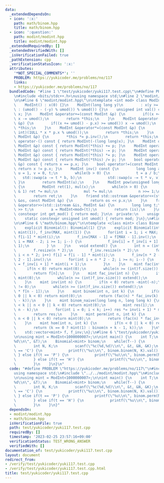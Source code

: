 ```yaml
---
data:
  _extendedDependsOn:
  - icon: ':x:'
    path: math/binom.hpp
    title: math/binom.hpp
  - icon: ':question:'
    path: modint/modint.hpp
    title: modint/modint.hpp
  _extendedRequiredBy: []
  _extendedVerifiedWith: []
  _isVerificationFailed: true
  _pathExtension: cpp
  _verificationStatusIcon: ':x:'
  attributes:
    '*NOT_SPECIAL_COMMENTS*': ''
    PROBLEM: https://yukicoder.me/problems/no/117
    links:
    - https://yukicoder.me/problems/no/117
  bundledCode: "#line 1 \"test/yukicoder/yuki117.test.cpp\"\n#define PROBLEM \"https://yukicoder.me/problems/no/117\"\
    \n#include <bits/stdc++.h>\nusing namespace std;\n#line 2 \"modint/modint.hpp\"\
    \n\n#line 6 \"modint/modint.hpp\"\n\ntemplate <int mod> class ModInt {\n  public:\n\
    \    ModInt() : x(0) {}\n    ModInt(long long y)\n        : x(y >= 0 ? y % umod()\
    \ : (umod() - (-y) % umod()) % umod()) {}\n    unsigned int val() const { return\
    \ x; }\n    ModInt &operator+=(const ModInt &p) {\n        if((x += p.x) >= umod())\
    \ x -= umod();\n        return *this;\n    }\n    ModInt &operator-=(const ModInt\
    \ &p) {\n        if((x += umod() - p.x) >= umod()) x -= umod();\n        return\
    \ *this;\n    }\n    ModInt &operator*=(const ModInt &p) {\n        x = (unsigned\
    \ int)(1ULL * x * p.x % umod());\n        return *this;\n    }\n    ModInt &operator/=(const\
    \ ModInt &p) {\n        *this *= p.inv();\n        return *this;\n    }\n    ModInt\
    \ operator-() const { return ModInt(-(long long)x); }\n    ModInt operator+(const\
    \ ModInt &p) const { return ModInt(*this) += p; }\n    ModInt operator-(const\
    \ ModInt &p) const { return ModInt(*this) -= p; }\n    ModInt operator*(const\
    \ ModInt &p) const { return ModInt(*this) *= p; }\n    ModInt operator/(const\
    \ ModInt &p) const { return ModInt(*this) /= p; }\n    bool operator==(const ModInt\
    \ &p) const { return x == p.x; }\n    bool operator!=(const ModInt &p) const {\
    \ return x != p.x; }\n    ModInt inv() const {\n        long long a = x, b = mod,\
    \ u = 1, v = 0, t;\n        while(b > 0) {\n            t = a / b;\n         \
    \   std::swap(a -= t * b, b);\n            std::swap(u -= t * v, v);\n       \
    \ }\n        return ModInt(u);\n    }\n    ModInt pow(unsigned long long n) const\
    \ {\n        ModInt ret(1), mul(x);\n        while(n > 0) {\n            if(n\
    \ & 1) ret *= mul;\n            mul *= mul;\n            n >>= 1;\n        }\n\
    \        return ret;\n    }\n    friend std::ostream &operator<<(std::ostream\
    \ &os, const ModInt &p) {\n        return os << p.x;\n    }\n    friend std::istream\
    \ &operator>>(std::istream &is, ModInt &a) {\n        long long t;\n        is\
    \ >> t;\n        a = ModInt<mod>(t);\n        return (is);\n    }\n    static\
    \ constexpr int get_mod() { return mod; }\n\n  private:\n    unsigned int x;\n\
    \    static constexpr unsigned int umod() { return mod; }\n};\n#line 2 \"math/binom.hpp\"\
    \n\n#line 6 \"math/binom.hpp\"\n\ntemplate <class mint> class Binomial {\n  public:\n\
    \    explicit Binomial(): Binomial(1) {}\n    explicit Binomial(int MAX) : f(MAX,\
    \ mint(1)), f_inv(MAX, mint(1)) {\n        for(int i = 1; i < MAX; i++) f[i] =\
    \ f[i-1] * mint(i);\n        f_inv[MAX - 1] = f[MAX - 1].inv();\n        for(int\
    \ i = MAX - 2; i >= 1; i--) {\n            f_inv[i] = f_inv[i + 1] * mint(i +\
    \ 1);\n        } \n    }\n    void extend() {\n        int n = (int)f.size();\n\
    \        f.resize(n * 2);\n        f_inv.resize(n * 2);\n        for(int i = n;\
    \ i < n * 2; i++) f[i] = f[i - 1] * mint(i);\n        f_inv[n * 2 - 1] = f[n *\
    \ 2 - 1].inv();\n        for(int i = n * 2 - 2; i >= n; i--) {\n            f_inv[i]\
    \ = f_inv[i + 1] * mint(i + 1);\n        }\n    }\n    mint fac(int n) {\n   \
    \     if(n < 0) return mint(0);\n        while(n >= (int)f.size()) extend();\n\
    \        return f[n];\n    }\n    mint fac_inv(int n) {\n        if(n < 0) return\
    \ mint(0);\n        while(n >= (int)f_inv.size()) extend();\n        return f_inv[n];\n\
    \    }\n    mint inv(int n) {\n        if(n < 0) return -mint(-n);\n        assert(n\
    \ != 0);\n        while(n >= (int)f_inv.size()) extend();\n        return (f_inv[n]\
    \ * f[n - 1]);\n    }\n    mint binom(int n, int k) {\n        if(n < k || n <\
    \ 0 || k < 0) return mint(0);\n        return (fac(n) * fac_inv(k) * fac_inv(n\
    \ - k));\n    }\n    mint binom_naive(long long n, long long k) {\n        if(n\
    \ < k || n < 0 || k < 0) return mint(0);\n        mint res(1);\n        k = std::min(k,\
    \ n - k);\n        for(int i = 0; i < k; i++) res *= inv(i + 1) * mint(n - i);\n\
    \        return res;\n    }\n    mint perm(int n, int k) {\n        if(n < k ||\
    \ n < 0 || k < 0) return mint(0);\n        return (fac(n) * fac_inv(n - k));\n\
    \    }\n    mint hom(int n, int k) {\n        if(n < 0 || k < 0) return mint(0);\n\
    \        return (k == 0 ? mint(1) : binom(n + k - 1, k));\n    }\n\n  private:\n\
    \    std::vector<mint> f, f_inv;\n};\n#line 6 \"test/yukicoder/yuki117.test.cpp\"\
    \n\nusing mint = ModInt<1000000007>;\n\nint main() {\n    int T;\n    scanf(\"\
    %d\\n\", &T);\n    Binomial<mint> binom;\n    while(T--) {\n        char t;\n\
    \        int N, K;\n        scanf(\"%c(%d,%d)\\n\", &t, &N, &K);\n        if(t\
    \ == 'C') {\n            printf(\"%u\\n\", binom.binom(N, K).val());\n       \
    \ } else if(t == 'P') {\n            printf(\"%u\\n\", binom.perm(N, K).val());\n\
    \        } else if(t == 'H') {\n            printf(\"%u\\n\", binom.hom(N, K).val());\n\
    \        }\n    }\n}\n"
  code: "#define PROBLEM \"https://yukicoder.me/problems/no/117\"\n#include <bits/stdc++.h>\n\
    using namespace std;\n#include \"../../modint/modint.hpp\"\n#include \"../../math/binom.hpp\"\
    \n\nusing mint = ModInt<1000000007>;\n\nint main() {\n    int T;\n    scanf(\"\
    %d\\n\", &T);\n    Binomial<mint> binom;\n    while(T--) {\n        char t;\n\
    \        int N, K;\n        scanf(\"%c(%d,%d)\\n\", &t, &N, &K);\n        if(t\
    \ == 'C') {\n            printf(\"%u\\n\", binom.binom(N, K).val());\n       \
    \ } else if(t == 'P') {\n            printf(\"%u\\n\", binom.perm(N, K).val());\n\
    \        } else if(t == 'H') {\n            printf(\"%u\\n\", binom.hom(N, K).val());\n\
    \        }\n    }\n}"
  dependsOn:
  - modint/modint.hpp
  - math/binom.hpp
  isVerificationFile: true
  path: test/yukicoder/yuki117.test.cpp
  requiredBy: []
  timestamp: '2023-02-25 23:57:16+09:00'
  verificationStatus: TEST_WRONG_ANSWER
  verifiedWith: []
documentation_of: test/yukicoder/yuki117.test.cpp
layout: document
redirect_from:
- /verify/test/yukicoder/yuki117.test.cpp
- /verify/test/yukicoder/yuki117.test.cpp.html
title: test/yukicoder/yuki117.test.cpp
---
```


